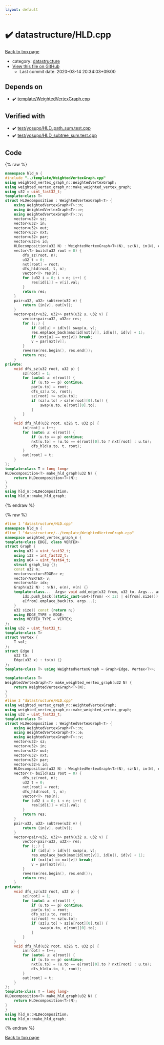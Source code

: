 ```yaml
---
layout: default
---
```


<!-- mathjax config similar to math.stackexchange -->
<script type="text/javascript" async
  src="https://cdnjs.cloudflare.com/ajax/libs/mathjax/2.7.5/MathJax.js?config=TeX-MML-AM_CHTML">
</script>
<script type="text/x-mathjax-config">
  MathJax.Hub.Config({
    TeX: { equationNumbers: { autoNumber: "AMS" }},
    tex2jax: {
      inlineMath: [ ['$','$'] ],
      processEscapes: true
    },
    "HTML-CSS": { matchFontHeight: false },
    displayAlign: "left",
    displayIndent: "2em"
  });
</script>

<script type="text/javascript" src="https://cdnjs.cloudflare.com/ajax/libs/jquery/3.4.1/jquery.min.js"></script>
<script src="https://cdn.jsdelivr.net/npm/jquery-balloon-js@1.1.2/jquery.balloon.min.js" integrity="sha256-ZEYs9VrgAeNuPvs15E39OsyOJaIkXEEt10fzxJ20+2I=" crossorigin="anonymous"></script>
<script type="text/javascript" src="../../assets/js/copy-button.js"></script>
<link rel="stylesheet" href="../../assets/css/copy-button.css" />


# :heavy_check_mark: datastructure/HLD.cpp

<a href="../../index.html">Back to top page</a>

* category: <a href="../../index.html#8dc87745f885a4cc532acd7b15b8b5fe">datastructure</a>
* <a href="{{ site.github.repository_url }}/blob/master/datastructure/HLD.cpp">View this file on GitHub</a>
    - Last commit date: 2020-03-14 20:34:03+09:00




## Depends on

* :heavy_check_mark: <a href="../template/WeightedVertexGraph.cpp.html">template/WeightedVertexGraph.cpp</a>


## Verified with

* :heavy_check_mark: <a href="../../verify/test/yosupo/HLD_path_sum.test.cpp.html">test/yosupo/HLD_path_sum.test.cpp</a>
* :heavy_check_mark: <a href="../../verify/test/yosupo/HLD_subtree_sum.test.cpp.html">test/yosupo/HLD_subtree_sum.test.cpp</a>


## Code

<a id="unbundled"></a>
{% raw %}
```cpp
namespace hld_n {
#include "../template/WeightedVertexGraph.cpp"
using weighted_vertex_graph_n::WeightedVertexGraph;
using weighted_vertex_graph_n::make_weighted_vertex_graph;
using u32 = uint_fast32_t;
template<class T>
struct HLDecomposition : WeightedVertexGraph<T> {
	using WeightedVertexGraph<T>::n;
	using WeightedVertexGraph<T>::e;
	using WeightedVertexGraph<T>::v;
	vector<u32> sz;
	vector<u32> in;
	vector<u32> out;
	vector<u32> nxt;
	vector<u32> par;
	vector<u32>& id;
	HLDecomposition(u32 N) : WeightedVertexGraph<T>(N), sz(N), in(N), out(N), nxt(N), par(N, N), id(in) {}
	vector<T> build(u32 root = 0) {
		dfs_sz(root, n);
		u32 t = 0;
		nxt[root] = root;
		dfs_hld(root, t, n);
		vector<T> res(n);
		for (u32 i = 0; i < n; i++) {
			res[id[i]] = v[i].val;
		}
		return res;
	}
	pair<u32, u32> subtree(u32 v) {
		return {in[v], out[v]};
	}
	vector<pair<u32, u32>> path(u32 u, u32 v) {
		vector<pair<u32, u32>> res;
		for (;;) {
			if (id[u] > id[v]) swap(u, v);
			res.emplace_back(max(id[nxt[v]], id[u]), id[v] + 1);
			if (nxt[u] == nxt[v]) break;
			v = par[nxt[v]];
		}
		reverse(res.begin(), res.end());
		return res;
	}
private:
	void dfs_sz(u32 root, u32 p) {
		sz[root] = 1;
		for (auto& u: e[root]) {
			if (u.to == p) continue;
			par[u.to] = root;
			dfs_sz(u.to, root);
			sz[root] += sz[u.to];
			if (sz[u.to] > sz[e[root][0].to]) {
				swap(u.to, e[root][0].to);
			}
		}
	}
	void dfs_hld(u32 root, u32& t, u32 p) {
		in[root] = t++;
		for (auto& u: e[root]) {
			if (u.to == p) continue;
			nxt[u.to] = (u.to == e[root][0].to ? nxt[root] : u.to);
			dfs_hld(u.to, t, root);
		}
		out[root] = t;
	}
};
template<class T = long long>
HLDecomposition<T> make_hld_graph(u32 N) {
	return HLDecomposition<T>(N);
}
}
using hld_n::HLDecomposition;
using hld_n::make_hld_graph;
```
{% endraw %}

<a id="bundled"></a>
{% raw %}
```cpp
#line 1 "datastructure/HLD.cpp"
namespace hld_n {
#line 1 "datastructure/../template/WeightedVertexGraph.cpp"
namespace weighted_vertex_graph_n {
template<class EDGE, class VERTEX>
struct Graph {
	using u32 = uint_fast32_t;
	using i32 = int_fast32_t;
	using u64 = uint_fast64_t;
	struct graph_tag {};
	const u32 n;
	vector<vector<EDGE>> e;
	vector<VERTEX> v;
	vector<u64> idx;
	Graph(u32 N) : n(N), e(n), v(n) {}
	template<class...  Args> void add_edge(u32 from, u32 to, Args... args) {
		idx.push_back((static_cast<u64>(from) << 32) | e[from].size());
		e[from].emplace_back(to, args...);
	}
	u32 size() const {return n;}
	using EDGE_TYPE = EDGE;
	using VERTEX_TYPE = VERTEX;
};
using u32 = uint_fast32_t;
template<class T>
struct Vertex {
	T val;
};
struct Edge {
	u32 to;
	Edge(u32 x) : to(x) {}
};
template<class T> using WeightedVertexGraph = Graph<Edge, Vertex<T>>;

template<class T>
WeightedVertexGraph<T> make_weighted_vertex_graph(u32 N) {
	return WeightedVertexGraph<T>(N);
}
}
#line 3 "datastructure/HLD.cpp"
using weighted_vertex_graph_n::WeightedVertexGraph;
using weighted_vertex_graph_n::make_weighted_vertex_graph;
using u32 = uint_fast32_t;
template<class T>
struct HLDecomposition : WeightedVertexGraph<T> {
	using WeightedVertexGraph<T>::n;
	using WeightedVertexGraph<T>::e;
	using WeightedVertexGraph<T>::v;
	vector<u32> sz;
	vector<u32> in;
	vector<u32> out;
	vector<u32> nxt;
	vector<u32> par;
	vector<u32>& id;
	HLDecomposition(u32 N) : WeightedVertexGraph<T>(N), sz(N), in(N), out(N), nxt(N), par(N, N), id(in) {}
	vector<T> build(u32 root = 0) {
		dfs_sz(root, n);
		u32 t = 0;
		nxt[root] = root;
		dfs_hld(root, t, n);
		vector<T> res(n);
		for (u32 i = 0; i < n; i++) {
			res[id[i]] = v[i].val;
		}
		return res;
	}
	pair<u32, u32> subtree(u32 v) {
		return {in[v], out[v]};
	}
	vector<pair<u32, u32>> path(u32 u, u32 v) {
		vector<pair<u32, u32>> res;
		for (;;) {
			if (id[u] > id[v]) swap(u, v);
			res.emplace_back(max(id[nxt[v]], id[u]), id[v] + 1);
			if (nxt[u] == nxt[v]) break;
			v = par[nxt[v]];
		}
		reverse(res.begin(), res.end());
		return res;
	}
private:
	void dfs_sz(u32 root, u32 p) {
		sz[root] = 1;
		for (auto& u: e[root]) {
			if (u.to == p) continue;
			par[u.to] = root;
			dfs_sz(u.to, root);
			sz[root] += sz[u.to];
			if (sz[u.to] > sz[e[root][0].to]) {
				swap(u.to, e[root][0].to);
			}
		}
	}
	void dfs_hld(u32 root, u32& t, u32 p) {
		in[root] = t++;
		for (auto& u: e[root]) {
			if (u.to == p) continue;
			nxt[u.to] = (u.to == e[root][0].to ? nxt[root] : u.to);
			dfs_hld(u.to, t, root);
		}
		out[root] = t;
	}
};
template<class T = long long>
HLDecomposition<T> make_hld_graph(u32 N) {
	return HLDecomposition<T>(N);
}
}
using hld_n::HLDecomposition;
using hld_n::make_hld_graph;

```
{% endraw %}

<a href="../../index.html">Back to top page</a>

